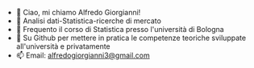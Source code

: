- 👋 Ciao, mi chiamo Alfredo Giorgianni!
- 👀 Analisi dati-Statistica-ricerche di mercato
- 🌱 Frequento il corso di Statistica presso l'università di Bologna
- 💞️ Su Github per mettere in pratica le competenze teoriche sviluppate all'università e privatamente
- 📫 Email: alfredogiorgianni3@gmail.com
